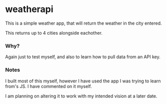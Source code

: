 # weatherapi
This is a simple weather app, that will return the weather in the city entered. 

This returns up to 4 cities alongside eachother.

### Why?
Again just to test myself, and also to learn how to pull data from an API key.

### Notes
I built most of this myself, however I have used the app I was trying to learn from's JS. I have commented on it myself.

I am planning on altering it to work with my intended vision at a later date. 